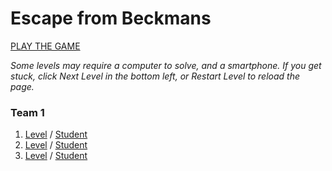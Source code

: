 # Escape from Beckmans

[PLAY THE GAME](https://escapefrombeckmans.github.io/)

_Some levels may require a computer to solve, and a smartphone. If you get stuck, click Next Level in the bottom left, or Restart Level to reload the page._

### Team 1

1. [Level]() / [Student]()
2. [Level]() / [Student]()
3. [Level]() / [Student]()